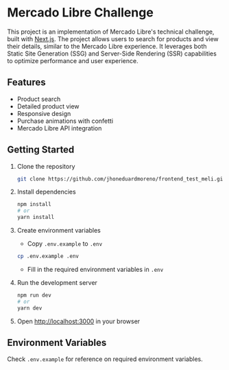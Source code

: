 # Mercado Libre Challenge

This project is an implementation of Mercado Libre's technical challenge, built with [Next.js](https://nextjs.org/). The project allows users to search for products and view their details, similar to the Mercado Libre experience. It leverages both Static Site Generation (SSG) and Server-Side Rendering (SSR) capabilities to optimize performance and user experience.

## Features

- Product search
- Detailed product view
- Responsive design
- Purchase animations with confetti
- Mercado Libre API integration

## Getting Started

1. Clone the repository
   ```bash
   git clone https://github.com/jhoneduardmoreno/frontend_test_meli.git
   ```

2. Install dependencies
   ```bash
   npm install
   # or
   yarn install
   ```

3. Create environment variables
   - Copy `.env.example` to `.env`
   ```bash
   cp .env.example .env
   ```
   - Fill in the required environment variables in `.env`

4. Run the development server
   ```bash
   npm run dev
   # or
   yarn dev
   ```

5. Open [http://localhost:3000](http://localhost:3000) in your browser

## Environment Variables

Check `.env.example` for reference on required environment variables.
```